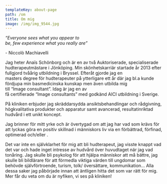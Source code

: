 ```yaml
---
templateKey: about-page
path: /om
title: Om mig
image: /img/img_9544.jpg
---
```

*“Everyone sees what you appear to be, few experience what you really are”* 

\- Niccolò Machiavelli

Jag heter Anaïs Schönborg och är en av två Auktoriserade, specialiserade hudterapeutmästare i Jönköping. Min skönhetskarriär startade år 2013 efter fullgjord tvåårig utbildning i Bryssel. Efteråt gjorde jag en masters degree för hudterapeuter på ytterligare ett år där jag bl.a kunde fördjupa min basmedicinska kunskap men även utbilda mig till “Image consultant”. Idag är jag en av få certifierade “Image consultants” med godkänd AICI utbildning i Sverige.

På kliniken erbjuder jag skräddarsydda ansiktsbehandlingar och rådgivning, högkvalitativa produkter och apparatur samt avancerad, resultatinriktad hudvård i ett unikt koncept. 

Jag brinner för mitt yrke och är övertygad om att jag har vad som krävs för att lyckas göra en positiv skillnad i människors liv via en förbättrad, förfinad, optimerad och/eller . 

Det var inte en självklarhet för mig att bli hudterapeut, jag visste knappt vad det var och hade inget intresse av hudvård över huvudtaget när jag vad tonåring. Jag skulle bli psykolog för att hjälpa människor att må bättre, jag skulle bli bildlärare för att förmedla viktiga värden till ungdomar som behövde självförtroende, turism, tolk/ översättare, kommunikation… Alla dessa saker jag påbörjade innan att äntligen hitta det som var rätt för mig. Mer får du veta om du är nyfiken, vi ses på kliniken!